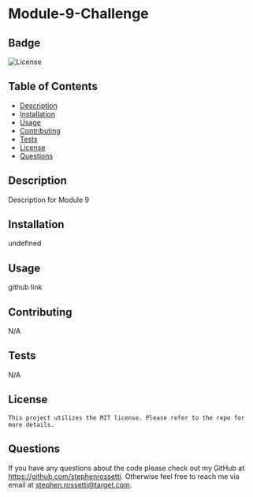 # Module-9-Challenge
  
  ## Badge
  ![License](https://img.shields.io/badge/license-MIT-blue.svg)
  
  ## Table of Contents
  - [Description](#description)
  - [Installation](#installation)
  - [Usage](#usage)
  - [Contributing](#contributing)
  - [Tests](#tests)
  - [License](#license)
  - [Questions](#questions)
  
  ## Description
  Description for Module 9
  
  ## Installation
  undefined
  
  ## Usage
  github link
  
  ## Contributing
  N/A
  
  ## Tests
  N/A
  
  ## License
    This project utilizes the MIT license. Please refer to the repo for more details.
  
  ## Questions
  If you have any questions about the code please check out my GitHub at https://github.com/stephenrossetti. Otherwise feel free to reach me via email at stephen.rossetti@target.com.
